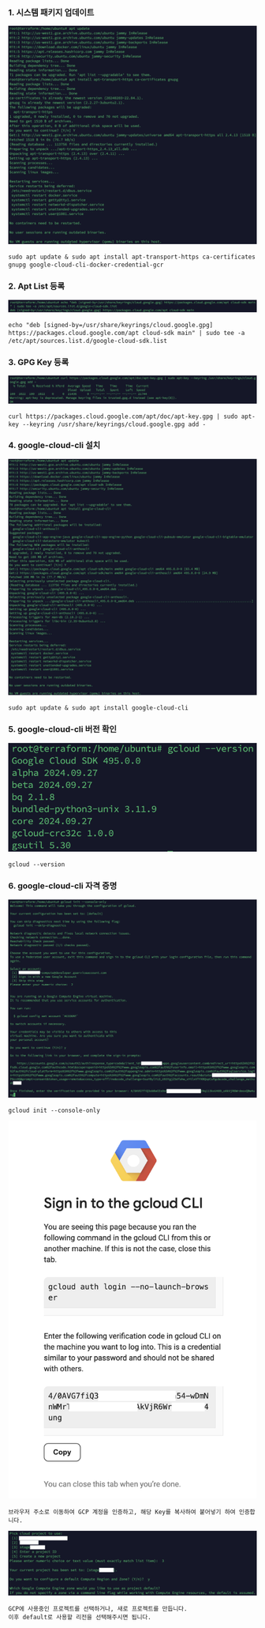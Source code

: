 ### 1. 시스템 패키지 업데이트
![System Package Update](./Image/gcp/PackageUpdate.png)
```
sudo apt update & sudo apt install apt-transport-https ca-certificates gnupg google-cloud-cli-docker-credential-gcr
```

### 2. Apt List 등록
![Apt List Add](./Image/gcp/AptListAdd.png)
```
echo "deb [signed-by=/usr/share/keyrings/cloud.google.gpg] https://packages.cloud.google.com/apt cloud-sdk main" | sudo tee -a /etc/apt/sources.list.d/google-cloud-sdk.list
```

### 3. GPG Key 등록
![Apt List Add](./Image/gcp/GpgKeyAdd.png)
```
curl https://packages.cloud.google.com/apt/doc/apt-key.gpg | sudo apt-key --keyring /usr/share/keyrings/cloud.google.gpg add -
```

### 4. google-cloud-cli 설치
![Install Google Cloud CLI](./Image/gcp/installGoogleCloud.png)
```
sudo apt update & sudo apt install google-cloud-cli
```

### 5. google-cloud-cli 버전 확인
![Google Cloud CLI Version](./Image/gcp/GCloudVersion.png)
```
gcloud --version
```

### 6. google-cloud-cli 자격 증명
![Google Cloud Console Init](./Image/gcp/Consoleinit.png)
```
gcloud init --console-only
```
![Google Cloud Console Init](./Image/gcp/BrowserCLICode.png)
```
브라우저 주소로 이동하여 GCP 계정을 인증하고, 해당 Key를 복사하여 붙어넣기 하여 인증합니다.
```
![Google Cloud Console Init](./Image/gcp/SelectProject.png)
```
GCP에 사용중인 프로젝트를 선택하거나, 새로 프로젝트를 만듭니다.
이후 default로 사용할 리전을 선택해주시면 됩니다.
```